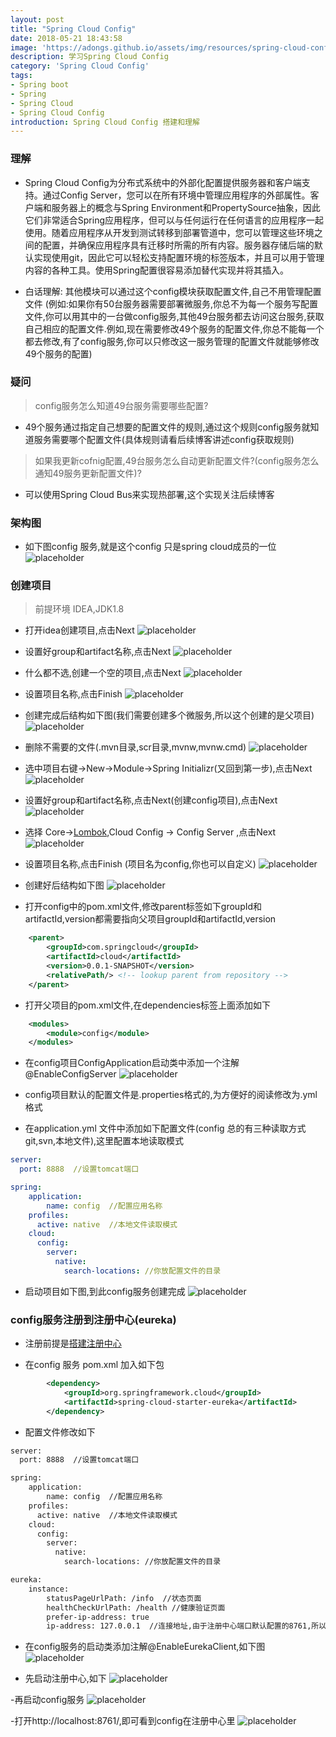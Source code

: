 ```yaml
---
layout: post
title: "Spring Cloud Config"
date: 2018-05-21 18:43:58
image: 'https://adongs.github.io/assets/img/resources/spring-cloud-config.png'
description: 学习Spring Cloud Config
category: 'Spring Cloud Config'
tags:
- Spring boot
- Spring
- Spring Cloud
- Spring Cloud Config
introduction: Spring Cloud Config 搭建和理解
---
```


### 理解
- Spring Cloud Config为分布式系统中的外部化配置提供服务器和客户端支持。通过Config Server，您可以在所有环境中管理应用程序的外部属性。客户端和服务器上的概念与Spring Environment和PropertySource抽象，因此它们非常适合Spring应用程序，但可以与任何运行在任何语言的应用程序一起使用。随着应用程序从开发到测试转移到部署管道中，您可以管理这些环境之间的配置，并确保应用程序具有迁移时所需的所有内容。服务器存储后端的默认实现使用git，因此它可以轻松支持配置环境的标签版本，并且可以用于管理内容的各种工具。使用Spring配置很容易添加替代实现并将其插入。

- 白话理解: 其他模块可以通过这个config模块获取配置文件,自己不用管理配置文件
(例如:如果你有50台服务器需要部署微服务,你总不为每一个服务写配置文件,你可以用其中的一台做config服务,其他49台服务都去访问这台服务,获取自己相应的配置文件.例如,现在需要修改49个服务的配置文件,你总不能每一个都去修改,有了config服务,你可以只修改这一服务管理的配置文件就能够修改49个服务的配置)

### 疑问
> config服务怎么知道49台服务需要哪些配置?
- 49个服务通过指定自己想要的配置文件的规则,通过这个规则config服务就知道服务需要哪个配置文件(具体规则请看后续博客讲述config获取规则)

> 如果我更新cofnig配置,49台服务怎么自动更新配置文件?(config服务怎么通知49服务更新配置文件)?
- 可以使用Spring Cloud Bus来实现热部署,这个实现关注后续博客

### 架构图

- 如下图config 服务,就是这个config 只是spring cloud成员的一位
![placeholder](https://adongs.github.io/assets/img/blog/springcloud/config/14.jpg "idea创建项目")



### 创建项目
>前提环境 IDEA,JDK1.8

- 打开idea创建项目,点击Next
![placeholder](https://adongs.github.io/assets/img/blog/springcloud/config/1.jpg "idea创建项目")

- 设置好group和artifact名称,点击Next
![placeholder](https://adongs.github.io/assets/img/blog/springcloud/config/2.jpg "idea创建项目")

- 什么都不选,创建一个空的项目,点击Next
![placeholder](https://adongs.github.io/assets/img/blog/springcloud/config/3.jpg "idea创建项目")

- 设置项目名称,点击Finish
![placeholder](https://adongs.github.io/assets/img/blog/springcloud/config/4.jpg "idea创建项目")

- 创建完成后结构如下图(我们需要创建多个微服务,所以这个创建的是父项目)
![placeholder](https://adongs.github.io/assets/img/blog/springcloud/config/5.jpg "idea创建项目")

- 删除不需要的文件(.mvn目录,scr目录,mvnw,mvnw.cmd)
![placeholder](https://adongs.github.io/assets/img/blog/springcloud/config/6.jpg "idea创建项目")

- 选中项目右键->New->Module->Spring Initializr(又回到第一步),点击Next
![placeholder](https://adongs.github.io/assets/img/blog/springcloud/config/7.jpg "idea创建项目")

- 设置好group和artifact名称,点击Next(创建config项目),点击Next
![placeholder](https://adongs.github.io/assets/img/blog/springcloud/config/8.jpg "idea创建项目")

- 选择 Core-><a href="https://www.zhihu.com/question/42348457">Lombok</a>,Cloud Config -> Config Server ,点击Next
![placeholder](https://adongs.github.io/assets/img/blog/springcloud/config/9.jpg "idea创建项目")

- 设置项目名称,点击Finish (项目名为config,你也可以自定义)
![placeholder](https://adongs.github.io/assets/img/blog/springcloud/config/10.jpg "idea创建项目")

- 创建好后结构如下图
![placeholder](https://adongs.github.io/assets/img/blog/springcloud/config/11.jpg "idea创建项目")

- 打开config中的pom.xml文件,修改parent标签如下groupId和artifactId,version都需要指向父项目groupId和artifactId,version

```xml
    <parent>
        <groupId>com.springcloud</groupId>
        <artifactId>cloud</artifactId>
        <version>0.0.1-SNAPSHOT</version>
        <relativePath/> <!-- lookup parent from repository -->
    </parent>
```

- 打开父项目的pom.xml文件,在dependencies标签上面添加如下

```xml
    <modules>
        <module>config</module>
    </modules>
```

- 在config项目ConfigApplication启动类中添加一个注解@EnableConfigServer
![placeholder](https://adongs.github.io/assets/img/blog/springcloud/config/12.jpg "idea创建项目")

- config项目默认的配置文件是.properties格式的,为方便好的阅读修改为.yml格式


- 在application.yml 文件中添加如下配置文件(config 总的有三种读取方式git,svn,本地文件),这里配置本地读取模式

```yml
server:
  port: 8888  //设置tomcat端口

spring:
    application:
        name: config  //配置应用名称
    profiles:
      active: native  //本地文件读取模式
    cloud:
      config:
        server:
          native:
            search-locations: //你放配置文件的目录
```

- 启动项目如下图,到此config服务创建完成
![placeholder](https://adongs.github.io/assets/img/blog/springcloud/config/13.jpg "idea创建项目")


### config服务注册到注册中心(eureka)

- 注册前提是<a href="https://adongs.github.io/NetflixEureka/">搭建注册中心</a>

- 在config 服务 pom.xml 加入如下包
```xml
        <dependency>
            <groupId>org.springframework.cloud</groupId>
            <artifactId>spring-cloud-starter-eureka</artifactId>
        </dependency>

```

- 配置文件修改如下
```xml
server:
  port: 8888  //设置tomcat端口

spring:
    application:
        name: config  //配置应用名称
    profiles:
      active: native  //本地文件读取模式
    cloud:
      config:
        server:
          native:
            search-locations: //你放配置文件的目录

eureka:           
    instance:
        statusPageUrlPath: /info  //状态页面
        healthCheckUrlPath: /health //健康验证页面
        prefer-ip-address: true
        ip-address: 127.0.0.1  //连接地址,由于注册中心端口默认配置的8761,所以不需要写端口
```

- 在config服务的启动类添加注解@EnableEurekaClient,如下图
![placeholder](https://adongs.github.io/assets/img/blog/springcloud/config/15.jpg "idea创建项目")


- 先启动注册中心,如下
![placeholder](https://adongs.github.io/assets/img/blog/springcloud/config/16.jpg "idea创建项目")

-再启动config服务
![placeholder](https://adongs.github.io/assets/img/blog/springcloud/config/17.jpg "idea创建项目")

-打开http://localhost:8761/,即可看到config在注册中心里
![placeholder](https://adongs.github.io/assets/img/blog/springcloud/config/18.jpg "idea创建项目")



